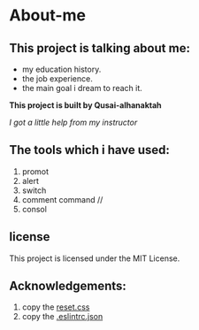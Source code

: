 # About-me

## This project is talking about me:
* my education history. 
* the job experience. 
* the main goal i dream to reach it.

**This project is built by Qusai-alhanaktah**

*I got a little help from my instructor*

## The tools which i have used:
1. promot 
2. alert
3. switch
4. comment command //
5. consol

## license
This project is licensed under the MIT License.

## Acknowledgements:
1. copy the [reset.css](https://meyerweb.com/eric/tools/css/reset/)
2. copy the [.eslintrc.json](https://github.com/LTUC/amman-201d2/blob/master/configs/.eslintrc.json)
